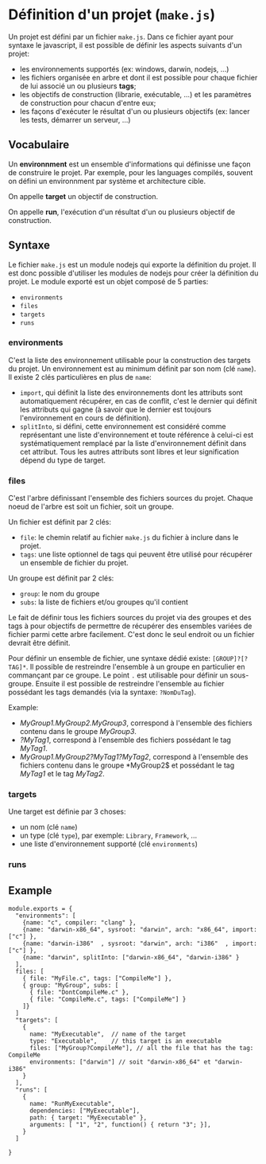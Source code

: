 # Définition d'un projet (`make.js`)

Un projet est défini par un fichier `make.js`.
Dans ce fichier ayant pour syntaxe le javascript, il est possible de définir les aspects suivants d'un projet:

 - les environnements supportés (ex: windows, darwin, nodejs, ...)
 - les fichiers organisée en arbre et dont il est possible pour chaque fichier de lui associé un ou plusieurs **tags**;
 - les objectifs de construction (librarie, exécutable, ...) et les paramètres de construction pour chacun d'entre eux;
 - les façons d'exécuter le résultat d'un ou plusieurs objectifs (ex: lancer les tests, démarrer un serveur, ...)

## Vocabulaire

Un **environnment** est un ensemble d'informations qui définisse une façon de construire le projet. Par exemple, pour les languages compilés, souvent on défini un environnment par système et architecture cible.

On appelle **target** un objectif de construction.

On appelle **run**, l'exécution d'un résultat d'un ou plusieurs objectif de construction.

## Syntaxe

Le fichier `make.js` est un module nodejs qui exporte la définition du projet.
Il est donc possible d'utiliser les modules de nodejs pour créer la définition du projet.
Le module exporté est un objet composé de 5 parties:

 - `environments`
 - `files`
 - `targets`
 - `runs`


### environments

C'est la liste des environnement utilisable pour la construction des targets du projet.
Un environnement est au minimum définit par son nom (clé `name`).
Il existe 2 clés particulières en plus de `name`:
 - `import`, qui définit la liste des environnements dont les attributs sont automatiquement récupérer, en cas de conflit, c'est le dernier qui définit les attributs qui gagne (à savoir que le dernier est toujours l'environnement en cours de définition).
 - `splitInto`, si défini, cette environnement est considéré comme représentant une liste d'environnement et toute référence à celui-ci est systématiquement remplacé par la liste d'environnement définit dans cet attribut.
Tous les autres attributs sont libres et leur signification dépend du type de target.


### files

C'est l'arbre définissant l'ensemble des fichiers sources du projet.
Chaque noeud de l'arbre est soit un fichier, soit un groupe.

Un fichier est définit par 2 clés:

 - `file`: le chemin relatif au fichier `make.js` du fichier à inclure dans le projet.
 - `tags`: une liste optionnel de tags qui peuvent être utilisé pour récupérer un ensemble de fichier du projet.

Un groupe est définit par 2 clés:

 - `group`: le nom du groupe
 - `subs`: la liste de fichiers et/ou groupes qu'il contient

Le fait de définir tous les fichiers sources du projet via des groupes et des tags à pour objectifs de permettre de récupérer des ensembles variées de fichier parmi cette arbre facilement. C'est donc le seul endroit ou un fichier devrait être définit.

Pour définir un ensemble de fichier, une syntaxe dédié existe: `[GROUP]?[?TAG]*`.
Il possible de restreindre l'ensemble à un groupe en particulier en commançant par ce groupe. Le point `.` est utilisable pour définir un sous-groupe.
Ensuite il est possible de restreindre l'ensemble au fichier possédant les tags demandés (via la syntaxe: `?NomDuTag`).

Example:

  - *MyGroup1.MyGroup2.MyGroup3*, correspond à l'ensemble des fichiers contenu dans le groupe *MyGroup3*.
  - *?MyTag1*, correspond à l'ensemble des fichiers possédant le tag *MyTag1*.
  - *MyGroup1.MyGroup2?MyTag1?MyTag2*, correspond à l'ensemble des fichiers contenu dans le groupe *MyGroup2$ et possédant le tag *MyTag1* et le tag *MyTag2*.


### targets

Une target est définie par 3 choses:

  - un nom (clé `name`)
  - un type (clé `type`), par exemple: `Library`, `Framework`, ...
  - une liste d'environnement supporté (clé `environments`)

### runs

## Example

```
module.exports = {
  "environments": [
    {name: "c", compiler: "clang" },
    {name: "darwin-x86_64", sysroot: "darwin", arch: "x86_64", import: ["c"] },
    {name: "darwin-i386"  , sysroot: "darwin", arch: "i386"  , import: ["c"] },
    {name: "darwin", splitInto: ["darwin-x86_64", "darwin-i386" }
  ],
  files: [
    { file: "MyFile.c", tags: ["CompileMe"] },
    { group: "MyGroup", subs: [
      { file: "DontCompileMe.c" },
      { file: "CompileMe.c", tags: ["CompileMe"] }
    ]}
  ]
  "targets": [
    {
      name: "MyExecutable",  // name of the target
      type: "Executable",    // this target is an executable
      files: ["MyGroup?CompileMe"], // all the file that has the tag: CompileMe
      environments: ["darwin"] // soit "darwin-x86_64" et "darwin-i386"
    }
  ],
  "runs": [
    {
      name: "RunMyExecutable",
      dependencies: ["MyExecutable"],
      path: { target: "MyExecutable" },
      arguments: [ "1", "2", function() { return "3"; }],
    }
  ]

}
